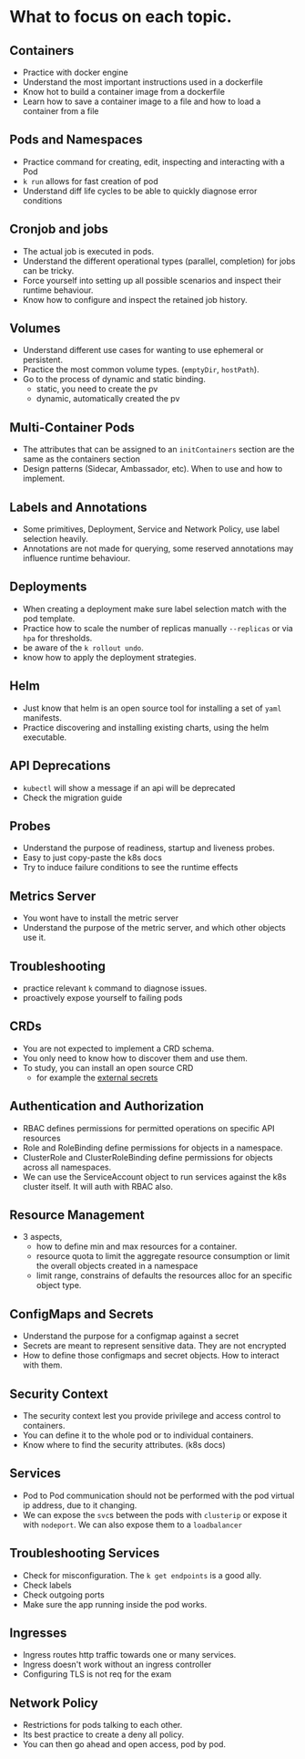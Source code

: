 # What to focus on each topic.

<!-- toc -->

## Containers
- Practice with docker engine
- Understand the most important instructions used in a dockerfile
- Know hot to build a container image from a dockerfile
- Learn how to save a container image to a file and how to load a container
  from a file

## Pods and Namespaces

- Practice command for creating, edit, inspecting and interacting with a Pod
- `k run` allows for fast creation of pod
- Understand diff life cycles to be able to quickly diagnose error conditions


## Cronjob and jobs

- The actual job is executed in pods.
- Understand the different operational types (parallel, completion) for jobs
  can be tricky.
- Force yourself into setting up all possible scenarios and inspect their
  runtime behaviour.
- Know how to configure and inspect the retained job history.

## Volumes

- Understand different use cases for wanting to use ephemeral or persistent.
- Practice the most common volume types. (`emptyDir`, `hostPath`).
- Go to the process of dynamic and static binding.
  - static, you need to create the pv
  - dynamic, automatically created the pv


## Multi-Container Pods

- The attributes that can be assigned to an `initContainers` section are the
  same as the containers section
- Design patterns (Sidecar, Ambassador, etc). When to use and how to implement.

## Labels and Annotations

- Some primitives, Deployment, Service and Network Policy, use label selection
  heavily.
- Annotations are not made for querying, some reserved annotations may
  influence runtime behaviour.

## Deployments

- When creating a deployment make sure label selection match with the pod
  template.
- Practice how to scale the number of replicas manually `--replicas` or via
  `hpa` for thresholds.
- be aware of the `k rollout undo`.
- know how to apply the deployment strategies.

## Helm

- Just know that helm is an open source tool for installing a set of `yaml`
  manifests.
- Practice discovering and installing existing charts, using the helm
  executable.

## API Deprecations

- `kubectl` will show a message if an api will be deprecated
- Check the migration guide

## Probes

- Understand the purpose of readiness, startup and liveness probes.
- Easy to just copy-paste the k8s docs
- Try to induce failure conditions to see the runtime effects

## Metrics Server

- You wont have to install the metric server
- Understand the purpose of the metric server, and which other objects use it.

## Troubleshooting

- practice relevant `k` command to diagnose issues.
- proactively expose yourself to failing pods

## CRDs

- You are not expected to implement a CRD schema.
- You only need to know how to discover them and use them.
- To study, you can install an open source CRD
  - for example the [external secrets](https://external-secrets.io/latest/introduction/overview/)

## Authentication and Authorization

- RBAC defines permissions for permitted operations on specific API resources
- Role and RoleBinding define permissions for objects in a namespace.
- ClusterRole and ClusterRoleBinding define permissions for objects across
  all namespaces.
- We can use the ServiceAccount object to run services against the k8s
  cluster itself. It will auth with RBAC also.

## Resource Management

- 3 aspects,
  - how to define min and max resources for a container.
  - resource quota to limit the aggregate resource consumption or limit the
    overall objects created in a namespace
  - limit range, constrains of defaults the resources alloc for an specific
    object type.

## ConfigMaps and Secrets

- Understand the purpose for a configmap against a secret
- Secrets are meant to represent sensitive data. They are not encrypted
- How to define those configmaps and secret objects. How to interact with them.

## Security Context

- The security context lest you provide privilege and access control to
  containers.
- You can define it to the whole pod or to individual containers.
- Know where to find the security attributes. (k8s docs)

## Services

- Pod to Pod communication should not be performed with the pod virtual ip
  address, due to it changing.
- We can expose the `svc`s between the pods with `clusterip` or expose it with
  `nodeport`. We can also expose them to a `loadbalancer`

## Troubleshooting Services

- Check for misconfiguration. The `k get endpoints` is a good ally.
- Check labels
- Check outgoing ports
- Make sure the app running inside the pod works.


## Ingresses

- Ingress routes http traffic towards one or many services.
- Ingress doesn't work without an ingress controller
- Configuring TLS is not req for the exam

## Network Policy

- Restrictions for pods talking to each other.
- Its best practice to create a deny all policy.
- You can then go ahead and open access, pod by pod.
